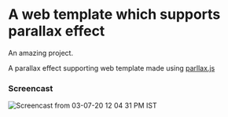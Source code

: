 # A web template which supports parallax effect
An amazing project.

A parallax effect supporting web template made using [parllax.js](https://pixelcog.github.io/parallax.js/)

### Screencast

  ![Screencast from 03-07-20 12 04 31 PM IST](https://user-images.githubusercontent.com/46455250/89771649-4ae14300-db1e-11ea-80d6-4b1ac17fb8a3.gif)

